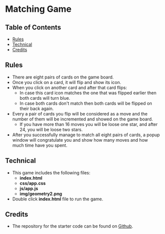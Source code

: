 # Matching Game

## Table of Contents

* [Rules](#rules)
* [Technical](#technical)
* [Credits](#credits)

## Rules

* There are eight pairs of cards on the game board.
* Once you click on a card, it will flip and show its icon.
* When you click on another card and after that card flips:
	* In case this card icon matches the one that was flipped earlier then both cards will turn blue.
    * In case both cards don't match then both cards will be flipped on their back again.
* Every a pair of cards you flip will be considered as a move and the number of them will be incremented and showed on the game board.
	* If you have more than 16 moves you will be loose one star, and after 24, you will be loose two stars.
* After you successfully manage to match all eight pairs of cards, a popup window will congratulate you and show how many moves and how much time have you spent.

## Technical

* This game includes the following files:
	* **index.html**
	* **css/app.css**
	* **js/app.js**
    * **img/geometry2.png**
* Double click **index.html** file to run the game.

## Credits

* The repository for the starter code can be found on [Github](https://github.com/udacity/fend-project-memory-game).